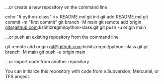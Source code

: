 …or create a new repository on the command line

echo "# python-class" >> README.md
git init
git add README.md
git commit -m "first commit"
git branch -M main
git remote add origin git@github.com:kshitizregmi/python-class.git
git push -u origin main

…or push an existing repository from the command line

git remote add origin git@github.com:kshitizregmi/python-class.git
git branch -M main
git push -u origin main

…or import code from another repository

You can initialize this repository with code from a Subversion, Mercurial, or TFS project.